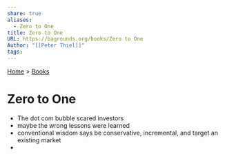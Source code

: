 ```yaml
---  
share: true  
aliases:  
  - Zero to One  
title: Zero to One  
URL: https://bagrounds.org/books/Zero to One  
Author: "[[Peter Thiel]]"  
tags:   
---  
```

[Home](../index.md) > [Books](./index.md)  
# Zero to One  
  
- The dot com bubble scared investors  
- maybe the wrong lessons were learned  
- conventional wisdom says be conservative, incremental, and target an existing market  
- 